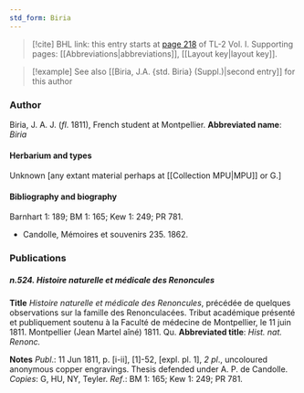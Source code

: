 ```yaml
---
std_form: Biria
---
```


> [!cite] BHL link: this entry starts at [page 218](https://www.biodiversitylibrary.org/page/33120349) of TL-2 Vol. I.
> Supporting pages: [[Abbreviations|abbreviations]], [[Layout key|layout key]].

> [!example] See also [[Biria, J.A. {std. Biria} (Suppl.)|second entry]] for this author

### Author

Biria, J. A. J. (*fl*. 1811), French student at Montpellier. 
**Abbreviated name**: *Biria*

#### Herbarium and types

Unknown \[any extant material perhaps at [[Collection MPU|MPU]] or G.\]

#### Bibliography and biography

Barnhart 1: 189; BM 1: 165; Kew 1: 249; PR 781.
- Candolle, Mémoires et souvenirs 235. 1862.

### Publications

##### n.524. Histoire naturelle et médicale des Renoncules

**Title**
*Histoire naturelle et médicale des Renoncules*, précédée de quelques observations sur la famille des Renonculacées. Tribut académique présenté et publiquement soutenu à la Faculté de médecine de Montpellier, le 11 juin 1811. Montpellier (Jean Martel aîné) 1811. Qu.
**Abbreviated title**: *Hist. nat. Renonc.*

**Notes**
*Publ*.: 11 Jun 1811, p. \[i-ii\], \[1\]-52, \[expl. pl. 1\], *2 pl*., uncoloured anonymous copper engravings. Thesis defended under A. P. de Candolle. *Copies*: G, HU, NY, Teyler.
*Ref*.: BM 1: 165; Kew 1: 249; PR 781.

